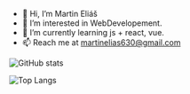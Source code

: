 - 👋 Hi, I’m Martin Eliáš
- 👀 I’m interested in WebDevelopement.
- 🌱 I’m currently learning js + react, vue.
- 📫 Reach me at martinelias630@gmail.com 

![GitHub stats](https://github-readme-stats.vercel.app/api?username=martinelias1312&show_icons=true&theme=dracula&hide=)

![Top Langs](https://github-readme-stats.vercel.app/api/top-langs/?username=martinelias1312&layout=compact)
